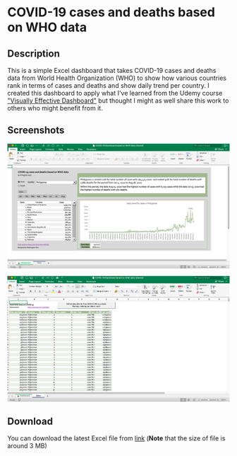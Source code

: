 # COVID-19 cases and deaths based on WHO data 

## Description
This is a simple Excel dashboard that takes COVID-19 cases and deaths data from World Health Organization (WHO) to show how various countries rank in terms of cases and deaths and show daily trend per country. I created this dashboard to apply what I've learned from the Udemy course ["Visually Effective Dashboard"](https://www.udemy.com/course/excel-dashboards-reports/) but thought I might as well share this work to others who might benefit from it.  
  
## Screenshots
![Screenshot 1](screenshots/screenshot01.png)

![Screenshot 2](screenshots/screenshot02.png)

## Download
You can download the latest Excel file from [link](https://github.com/washingtonalto/exceldashboards/blob/master/covid19/COVID-19%20Dashboard%20based%20on%20WHO%20data%20(shared).xlsm) (**Note** that the size of file is around 3 MB)
